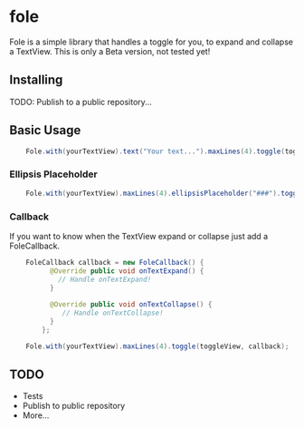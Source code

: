 # fole

Fole is a simple library that handles a toggle for you, to expand and collapse a TextView.
This is only a Beta version, not tested yet!

## Installing

TODO: Publish to a public repository...

## Basic Usage

``` java
    Fole.with(yourTextView).text("Your text...").maxLines(4).toggle(toggleView);
```

### Ellipsis Placeholder

``` java
    Fole.with(yourTextView).maxLines(4).ellipsisPlaceholder("###").toggle(toggleView);
```

### Callback

If you want to know when the TextView expand or collapse just add a FoleCallback.

``` java
    FoleCallback callback = new FoleCallback() {
          @Override public void onTextExpand() {
            // Handle onTextExpand!
          }
    
          @Override public void onTextCollapse() {
             // Handle onTextCollapse!
          }
        };
```

``` java
    Fole.with(yourTextView).maxLines(4).toggle(toggleView, callback);
```

## TODO

- Tests
- Publish to public repository
- More...